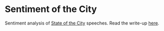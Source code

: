 # Sentiment of the City
Sentiment analysis of [State of the City](https://github.com/etachov/state_of_the_city) speeches. Read the write-up [here](http://etachov.io/sotc/2018/01/02/sentiment-of-the-city/).
